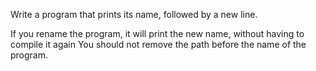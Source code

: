 Write a program that prints its name, followed by a new line.

If you rename the program, it will print the new name, without having to compile it again
You should not remove the path before the name of the program.
